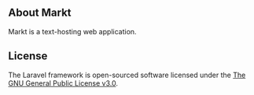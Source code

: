 ## About Markt

Markt is a text-hosting web application.

## License

The Laravel framework is open-sourced software licensed under the [The GNU General Public License v3.0](https://opensource.org/licenses/GPL-3.0).
